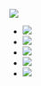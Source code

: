 ![](https://media.tenor.com/lN3t_UfsERIAAAAM/sharlottka-serega.gif)
- ![](https://img.shields.io/badge/C%23-purple?logo=csharp)
- ![](https://img.shields.io/badge/C%2B%2B-orange?logo=cplusplus)
- ![](https://img.shields.io/badge/JavaScript-gray?logo=javascript)
- ![](https://img.shields.io/badge/HTML-%20black?logo=html5)
- ![](https://img.shields.io/badge/CSS-%20black?logo=css3)
